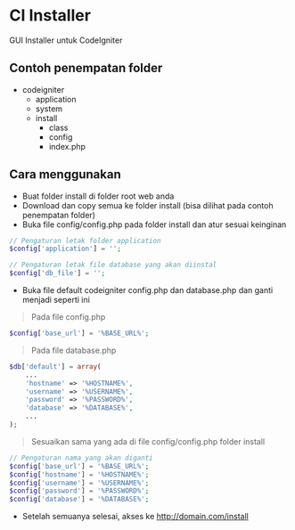 # CI Installer

GUI Installer untuk CodeIgniter

## Contoh penempatan folder

- codeigniter
  - application
  - system
  - install
    - class
    - config
    - index.php

## Cara menggunakan

- Buat folder install di folder root web anda
- Download dan copy semua ke folder install (bisa dilihat pada contoh penempatan folder)
- Buka file config/config.php pada folder install dan atur sesuai keinginan

```php
// Pengaturan letak folder application
$config['application'] = '';

// Pengaturan letak file database yang akan diinstal
$config['db_file'] = '';
```

- Buka file default codeigniter config.php dan database.php dan ganti menjadi seperti ini

> Pada file config.php

```php
$config['base_url'] = '%BASE_URL%';
```

> Pada file database.php

```php
$db['default'] = array(
	...
	'hostname' => '%HOSTNAME%',
	'username' => '%USERNAME%',
	'password' => '%PASSWORD%',
	'database' => '%DATABASE%',
	...
);
```

> Sesuaikan sama yang ada di file config/config.php folder install

```php
// Pengaturan nama yang akan diganti
$config['base_url'] = '%BASE_URL%';
$config['hostname'] = '%HOSTNAME%';
$config['username'] = '%USERNAME%';
$config['password'] = '%PASSWORD%';
$config['database'] = '%DATABASE%';
```

- Setelah semuanya selesai, akses ke http://domain.com/install
